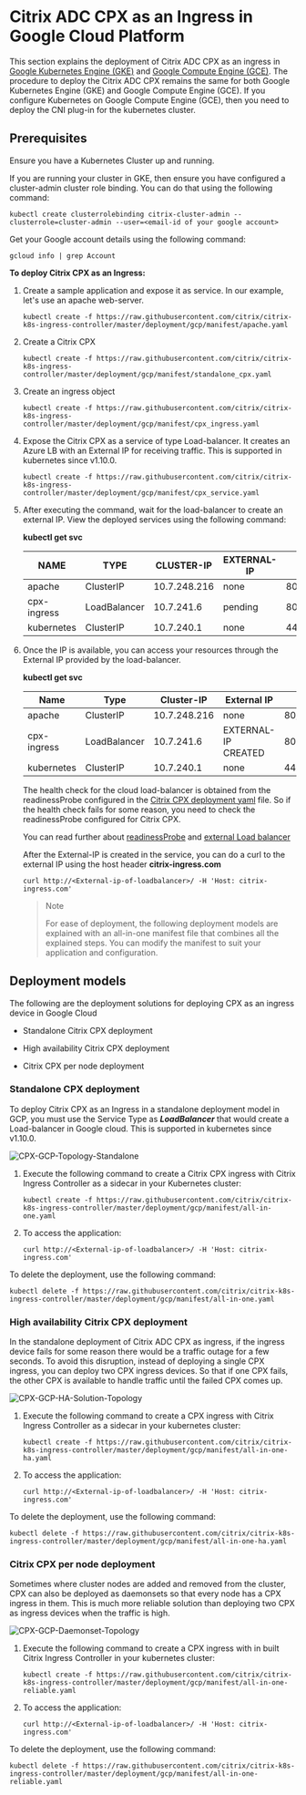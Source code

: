 # Citrix ADC CPX as an Ingress in Google Cloud Platform

This section explains the deployment of Citrix ADC CPX as an ingress in [Google Kubernetes Engine (GKE)](https://cloud.google.com/kubernetes-engine/) and [Google Compute Engine (GCE)](https://cloud.google.com/compute/). The procedure to deploy the Citrix ADC CPX remains the same for both Google Kubernetes Engine (GKE) and Google Compute Engine (GCE). If you configure Kubernetes on Google Compute Engine (GCE), then you need to deploy the CNI plug-in for the kubernetes cluster.

## Prerequisites

Ensure you have a Kubernetes Cluster up and running.

If you are running your cluster in GKE, then ensure you have configured a cluster-admin cluster role binding. You can do that using the following command:

`kubectl create clusterrolebinding citrix-cluster-admin --clusterrole=cluster-admin --user=<email-id of your google account>`

Get your Google account details using the following command:

`gcloud info | grep Account`

**To deploy Citrix CPX as an Ingress:**

1.  Create a sample application and expose it as service. In our example, let's use an apache web-server.

    `kubectl create -f https://raw.githubusercontent.com/citrix/citrix-k8s-ingress-controller/master/deployment/gcp/manifest/apache.yaml`

1.  Create a Citrix CPX

    `kubectl create -f https://raw.githubusercontent.com/citrix/citrix-k8s-ingress-controller/master/deployment/gcp/manifest/standalone_cpx.yaml`

1.  Create an ingress object

    `kubectl create -f https://raw.githubusercontent.com/citrix/citrix-k8s-ingress-controller/master/deployment/gcp/manifest/cpx_ingress.yaml`

1.  Expose the Citrix CPX as a service of type Load-balancer. It creates an Azure LB with an External IP for receiving traffic. This is supported in kubernetes since v1.10.0.

    `kubectl create -f https://raw.githubusercontent.com/citrix/citrix-k8s-ingress-controller/master/deployment/gcp/manifest/cpx_service.yaml`

1.  After executing the command, wait for the load-balancer to create an external IP. View the deployed services using the following command:

    **kubectl get svc**

    |NAME | TYPE | CLUSTER-IP | EXTERNAL-IP | PORT(S) | AGE |
    | --- | ---| ----| ----| ----| ----|
    |apache | ClusterIP |10.7.248.216 |none |  80/TCP | 2m |
    |cpx-ingress |LoadBalancer | 10.7.241.6 |  pending | 80:32258/TCP,443:32084/TCP | 2m|
    |kubernetes |ClusterIP |10.7.240.1 |none | 443/TCP | 22h|

1.  Once the IP is available, you can access your resources through the External IP provided by the load-balancer.

    **kubectl get svc**

    |Name | Type | Cluster-IP | External IP| Port(s) | Age |
    |-----| -----| -------| -----| -----| ----|
    |apache| ClusterIP|10.7.248.216|none|80/TCP |3m|
    |cpx-ingress|LoadBalancer|10.7.241.6|EXTERNAL-IP CREATED|80:32258/TCP,443:32084/TCP|3m|
    |kubernetes| ClusterIP| 10.7.240.1|none|443/TCP|22h|`

    The health check for the cloud load-balancer is obtained from the readinessProbe configured in the [Citrix CPX deployment yaml](https://github.com/citrix/citrix-k8s-ingress-controller/blob/master/deployment/gcp/manifest/cpx_service.yaml) file. So if the health check fails for some reason, you need to check the readinessProbe configured for Citrix CPX.

    You can read further about [readinessProbe](https://kubernetes.io/docs/tasks/configure-pod-container/configure-liveness-readiness-probes/#define-readiness-probes) and [external Load balancer](https://kubernetes.io/docs/tasks/access-application-cluster/create-external-load-balancer/)

    After the External-IP is created in the service, you can do a curl to the external IP using the host header **citrix-ingress.com**

    `curl http://<External-ip-of-loadbalancer>/ -H 'Host: citrix-ingress.com'`

    > Note
    >
    > For ease of deployment, the following deployment models are explained with an all-in-one manifest file that combines all the explained steps. You can modify the manifest to suit your application and configuration.

## Deployment models

The following are the deployment solutions for deploying CPX as an ingress device in Google Cloud

-  Standalone Citrix CPX deployment

-  High availability Citrix CPX deployment

-  Citrix CPX per node deployment

### Standalone CPX deployment

To deploy Citrix CPX as an Ingress in a standalone deployment model in GCP, you must use the Service Type as ***LoadBalancer*** that would create a Load-balancer in Google cloud. This is supported in kubernetes since v1.10.0.

![CPX-GCP-Topology-Standalone](../Images/CPX-GCP-Topology-Standalone.png)

1.  Execute the following command to create a Citrix CPX ingress with Citrix Ingress Controller as a sidecar in your Kubernetes cluster:

    `kubectl create -f https://raw.githubusercontent.com/citrix/citrix-k8s-ingress-controller/master/deployment/gcp/manifest/all-in-one.yaml`

1.  To access the application:

    `curl http://<External-ip-of-loadbalancer>/ -H 'Host: citrix-ingress.com'`

To delete the deployment, use the following command:

`kubectl delete -f https://raw.githubusercontent.com/citrix/citrix-k8s-ingress-controller/master/deployment/gcp/manifest/all-in-one.yaml`

### High availability Citrix CPX deployment

In the standalone deployment of Citrix ADC CPX as ingress, if the ingress device fails for some reason there would be a traffic outage for a few seconds. To avoid this disruption, instead of deploying a single CPX ingress, you can deploy two CPX ingress devices. So that if one CPX fails, the other CPX is available to handle traffic until the failed CPX comes up.

![CPX-GCP-HA-Solution-Topology](../Images/CPX-GCP-HA-Solution-Topology.png)

1.  Execute the following command to create a CPX ingress with Citrix Ingress Controller as a sidecar in your kubernetes cluster:

    `kubectl create -f https://raw.githubusercontent.com/citrix/citrix-k8s-ingress-controller/master/deployment/gcp/manifest/all-in-one-ha.yaml`

1.  To access the application:

    `curl http://<External-ip-of-loadbalancer>/ -H 'Host: citrix-ingress.com'`

To delete the deployment, use the following command:

`kubectl delete -f https://raw.githubusercontent.com/citrix/citrix-k8s-ingress-controller/master/deployment/gcp/manifest/all-in-one-ha.yaml`

### Citrix CPX per node deployment

Sometimes where cluster nodes are added and removed from the cluster, CPX can also be deployed as daemonsets so that every node has a CPX ingress in them. This is much more reliable solution than deploying two CPX as ingress devices when the traffic is high.

![CPX-GCP-Daemonset-Topology](../Images/CPX-GCP-Daemonset-Topology.png)

1.  Execute the following command to create a CPX ingress with in built Citrix Ingress Controller in your kubernetes cluster:

    `kubectl create -f https://raw.githubusercontent.com/citrix/citrix-k8s-ingress-controller/master/deployment/gcp/manifest/all-in-one-reliable.yaml`

1.  To access the application:

    `curl http://<External-ip-of-loadbalancer>/ -H 'Host: citrix-ingress.com'`

To delete the deployment, use the following command:

`kubectl delete -f https://raw.githubusercontent.com/citrix/citrix-k8s-ingress-controller/master/deployment/gcp/manifest/all-in-one-reliable.yaml`